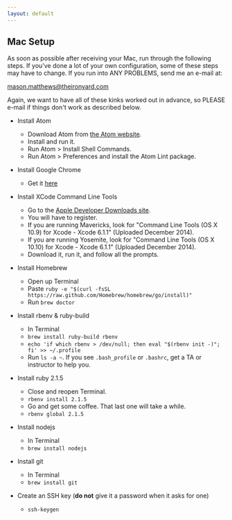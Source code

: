 ```yaml
---
layout: default
---
```


## Mac Setup

As soon as possible after receiving your Mac, run through the following steps.
If you've done a lot of your own configuration, some of these steps may have to
change.  If you run into ANY PROBLEMS, send me an e-mail at:

mason.matthews@theironyard.com

Again, we want to have all of these kinks worked out in advance, so PLEASE
e-mail if things don't work as described below.

* Install Atom
  * Download Atom from [the Atom website](https://atom.io/).
  * Install and run it.
  * Run Atom > Install Shell Commands.
  * Run Atom > Preferences and install the Atom Lint package.

* Install Google Chrome
  * Get it [here](https://www.google.com/intl/en/chrome/browser/)

* Install XCode Command Line Tools
  * Go to the [Apple Developer Downloads site](https://developer.apple.com/downloads/).
  * You will have to register.
  * If you are running Mavericks, look for "Command Line Tools (OS X 10.9) for Xcode - Xcode 6.1.1" (Uploaded December 2014).
  * If you are running Yosemite, look for "Command Line Tools (OS X 10.10) for Xcode - Xcode 6.1.1" (Uploaded December 2014).
  * Download it, run it, and follow all the prompts.

* Install Homebrew
  * Open up Terminal
  * Paste `ruby -e "$(curl -fsSL https://raw.github.com/Homebrew/homebrew/go/install)"`
  * Run `brew doctor`

* Install rbenv & ruby-build
  * In Terminal
  * `brew install ruby-build rbenv`
  * `echo 'if which rbenv > /dev/null; then eval "$(rbenv init -)"; fi' >> ~/.profile`
  * Run `ls -a ~`. If you see `.bash_profile` or `.bashrc`, get a TA or instructor to help you.

* Install ruby 2.1.5
  * Close and reopen Terminal.
  * `rbenv install 2.1.5`
  * Go and get some coffee. That last one will take a while.
  * `rbenv global 2.1.5`

* Install nodejs
  * In Terminal
  * `brew install nodejs`

* Install git
  * In Terminal
  * `brew install git`

* Create an SSH key (__do not__ give it a password when it asks for one)
  * `ssh-keygen`
